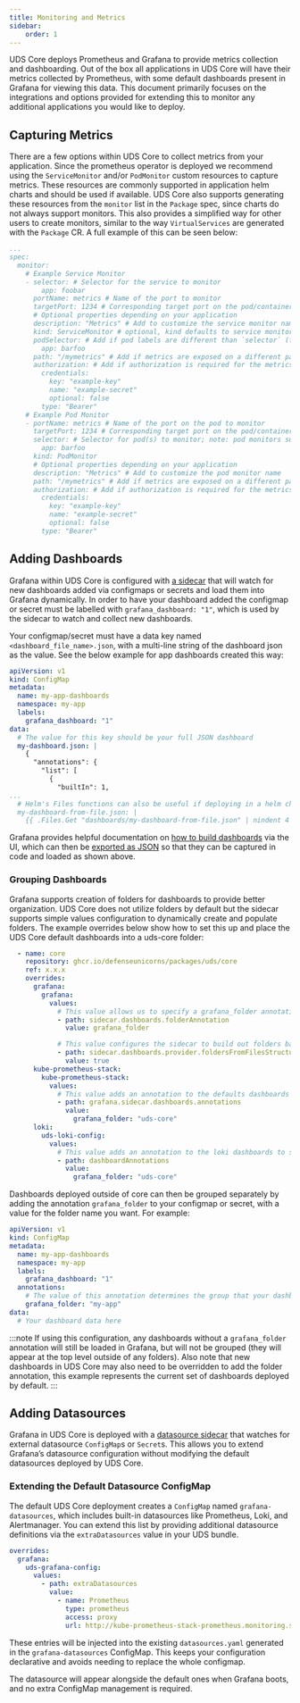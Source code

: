 ```yaml
---
title: Monitoring and Metrics
sidebar:
    order: 1
---
```


UDS Core deploys Prometheus and Grafana to provide metrics collection and dashboarding. Out of the box all applications in UDS Core will have their metrics collected by Prometheus, with some default dashboards present in Grafana for viewing this data. This document primarily focuses on the integrations and options provided for extending this to monitor any additional applications you would like to deploy.

## Capturing Metrics

There are a few options within UDS Core to collect metrics from your application. Since the prometheus operator is deployed we recommend using the `ServiceMonitor` and/or `PodMonitor` custom resources to capture metrics. These resources are commonly supported in application helm charts and should be used if available. UDS Core also supports generating these resources from the `monitor` list in the `Package` spec, since charts do not always support monitors. This also provides a simplified way for other users to create monitors, similar to the way `VirtualServices` are generated with the `Package` CR. A full example of this can be seen below:

```yaml
...
spec:
  monitor:
    # Example Service Monitor
    - selector: # Selector for the service to monitor
        app: foobar
      portName: metrics # Name of the port to monitor
      targetPort: 1234 # Corresponding target port on the pod/container (for network policy)
      # Optional properties depending on your application
      description: "Metrics" # Add to customize the service monitor name
      kind: ServiceMonitor # optional, kind defaults to service monitor if not specified. PodMonitor is the other valid option.
      podSelector: # Add if pod labels are different than `selector` (for network policy)
        app: barfoo
      path: "/mymetrics" # Add if metrics are exposed on a different path than "/metrics"
      authorization: # Add if authorization is required for the metrics endpoint
        credentials:
          key: "example-key"
          name: "example-secret"
          optional: false
        type: "Bearer"
    # Example Pod Monitor
    - portName: metrics # Name of the port on the pod to monitor
      targetPort: 1234 # Corresponding target port on the pod/container (for network policy)
      selector: # Selector for pod(s) to monitor; note: pod monitors support `podSelector` as well, both options behave the same
        app: barfoo
      kind: PodMonitor
      # Optional properties depending on your application
      description: "Metrics" # Add to customize the pod monitor name
      path: "/mymetrics" # Add if metrics are exposed on a different path than "/metrics"
      authorization: # Add if authorization is required for the metrics endpoint
        credentials:
          key: "example-key"
          name: "example-secret"
          optional: false
        type: "Bearer"
```

## Adding Dashboards

Grafana within UDS Core is configured with [a sidecar](https://github.com/grafana/helm-charts/blob/6eecb003569dc41a494d21893b8ecb3e8a9741a0/charts/grafana/values.yaml#L926-L928) that will watch for new dashboards added via configmaps or secrets and load them into Grafana dynamically. In order to have your dashboard added the configmap or secret must be labelled with `grafana_dashboard: "1"`, which is used by the sidecar to watch and collect new dashboards.

Your configmap/secret must have a data key named `<dashboard_file_name>.json`, with a multi-line string of the dashboard json as the value. See the below example for app dashboards created this way:

```yaml
apiVersion: v1
kind: ConfigMap
metadata:
  name: my-app-dashboards
  namespace: my-app
  labels:
    grafana_dashboard: "1"
data:
  # The value for this key should be your full JSON dashboard
  my-dashboard.json: |
    {
      "annotations": {
        "list": [
          {
            "builtIn": 1,
...
  # Helm's Files functions can also be useful if deploying in a helm chart: https://helm.sh/docs/chart_template_guide/accessing_files/
  my-dashboard-from-file.json: |
    {{ .Files.Get "dashboards/my-dashboard-from-file.json" | nindent 4 }}
```

Grafana provides helpful documentation on [how to build dashboards](https://grafana.com/docs/grafana/latest/getting-started/build-first-dashboard/) via the UI, which can then be [exported as JSON](https://grafana.com/docs/grafana/latest/dashboards/share-dashboards-panels/#export-a-dashboard-as-json) so that they can be captured in code and loaded as shown above.

### Grouping Dashboards

Grafana supports creation of folders for dashboards to provide better organization. UDS Core does not utilize folders by default but the sidecar supports simple values configuration to dynamically create and populate folders. The example overrides below show how to set this up and place the UDS Core default dashboards into a uds-core folder:

```yaml
  - name: core
    repository: ghcr.io/defenseunicorns/packages/uds/core
    ref: x.x.x
    overrides:
      grafana:
        grafana:
          values:
            # This value allows us to specify a grafana_folder annotation to indicate the file folder to place a given dashboard into
            - path: sidecar.dashboards.folderAnnotation
              value: grafana_folder

            # This value configures the sidecar to build out folders based upon where dashboard files are
            - path: sidecar.dashboards.provider.foldersFromFilesStructure
              value: true
      kube-prometheus-stack:
        kube-prometheus-stack:
          values:
            # This value adds an annotation to the defaults dashboards to specify that they should be grouped under a `uds-core` folder
            - path: grafana.sidecar.dashboards.annotations
              value:
                grafana_folder: "uds-core"
      loki:
        uds-loki-config:
          values:
            # This value adds an annotation to the loki dashboards to specify that they should be grouped under a `uds-core` folder
            - path: dashboardAnnotations
              value:
                grafana_folder: "uds-core"
```

Dashboards deployed outside of core can then be grouped separately by adding the annotation `grafana_folder` to your configmap or secret, with a value for the folder name you want. For example:

```yaml
apiVersion: v1
kind: ConfigMap
metadata:
  name: my-app-dashboards
  namespace: my-app
  labels:
    grafana_dashboard: "1"
  annotations:
    # The value of this annotation determines the group that your dashboard will be under
    grafana_folder: "my-app"
data:
  # Your dashboard data here
```

:::note
If using this configuration, any dashboards without a `grafana_folder` annotation will still be loaded in Grafana, but will not be grouped (they will appear at the top level outside of any folders). Also note that new dashboards in UDS Core may also need to be overridden to add the folder annotation, this example represents the current set of dashboards deployed by default.
:::

## Adding Datasources

Grafana in UDS Core is deployed with a [datasource sidecar](https://github.com/grafana/helm-charts/blob/main/charts/grafana/values.yaml#L872-L875) that watches for external datasource `ConfigMap`s or `Secret`s. This allows you to extend Grafana’s datasource configuration without modifying the default datasources deployed by UDS Core.

### Extending the Default Datasource ConfigMap

The default UDS Core deployment creates a `ConfigMap` named `grafana-datasources`, which includes built-in datasources like Prometheus, Loki, and Alertmanager. You can extend this list by providing additional datasource definitions via the `extraDatasources` value in your UDS bundle.

```yaml
overrides:
  grafana:
    uds-grafana-config:
      values:
        - path: extraDatasources
          value:
            - name: Prometheus
              type: prometheus
              access: proxy
              url: http://kube-prometheus-stack-prometheus.monitoring.svc.cluster.local:9090
```

These entries will be injected into the existing `datasources.yaml` generated in the `grafana-datasources` ConfigMap. This keeps your configuration declarative and avoids needing to replace the whole configmap.

The datasource will appear alongside the default ones when Grafana boots, and no extra ConfigMap management is required.
